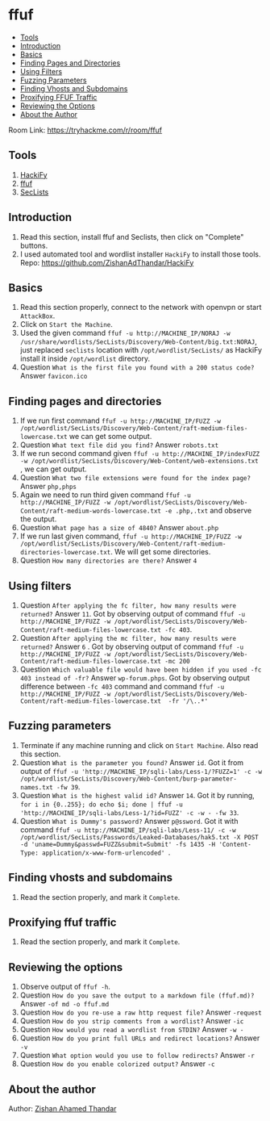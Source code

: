 # ffuf

- [Tools](#tools)
- [Introduction](#introduction)
- [Basics](#basics)
- [Finding Pages and Directories](#finding-pages-and-directories)
- [Using Filters](#using-filters)
- [Fuzzing Parameters](#fuzzing-parameters)
- [Finding Vhosts and Subdomains](#finding-vhosts-and-subdomains)
- [Proxifying FFUF Traffic](#proxifying-ffuf-traffic)
- [Reviewing the Options](#reviewing-the-options)
- [About the Author](#about-the-author)

Room Link: https://tryhackme.com/r/room/ffuf

## Tools
1. [HackiFy](https://github.com/ZishanAdThandar/HackiFy)
2. [ffuf](https://github.com/ffuf/ffuf)
3. [SecLists](https://github.com/danielmiessler/SecLists)

## Introduction
1. Read this section, install ffuf and Seclists, then click on "Complete" buttons.
2. I used automated tool and wordlist installer `HackiFy` to install those tools. Repo: https://github.com/ZishanAdThandar/HackiFy
## Basics
1. Read this section properly, connect to the network with openvpn or start `AttackBox`.
2. Click on `Start the Machine`.
3. Used the given command `ffuf -u http://MACHINE_IP/NORAJ -w /usr/share/wordlists/SecLists/Discovery/Web-Content/big.txt:NORAJ`, just replaced `seclists` location with `/opt/wordlist/SecLists/` as HackiFy install it inside `/opt/wordlist` directory.
4. Question `What is the first file you found with a 200 status code?` Answer `favicon.ico`
## Finding pages and directories
1. If we run first command `ffuf -u http://MACHINE_IP/FUZZ -w /opt/wordlist/SecLists/Discovery/Web-Content/raft-medium-files-lowercase.txt` we can get some output.
2. Question `What text file did you find?` Answer `robots.txt`
3. If we run second command given `ffuf -u http://MACHINE_IP/indexFUZZ -w /opt/wordlist/SecLists/Discovery/Web-Content/web-extensions.txt` , we can get output.
4. Question `What two file extensions were found for the index page?` Answer `php,phps`
5. Again we need to run third given command `ffuf -u http://MACHINE_IP/FUZZ -w /opt/wordlist/SecLists/Discovery/Web-Content/raft-medium-words-lowercase.txt -e .php,.txt` and observe the output.
6. Question `What page has a size of 4840?` Answer `about.php`
7. If we run last given command, `ffuf -u http://MACHINE_IP/FUZZ -w /opt/wordlist/SecLists/Discovery/Web-Content/raft-medium-directories-lowercase.txt`. We will get some directories.
8. Question `How many directories are there?` Answer `4`
## Using filters
1. Question `After applying the fc filter, how many results were returned?` Answer `11`. Got by observing output of command `ffuf -u http://MACHINE_IP/FUZZ -w /opt/wordlist/SecLists/Discovery/Web-Content/raft-medium-files-lowercase.txt -fc 403`.
2. Question `After applying the mc filter, how many results were returned?` Answer `6` . Got by observing output of command `ffuf -u http://MACHINE_IP/FUZZ -w /opt/wordlist/SecLists/Discovery/Web-Content/raft-medium-files-lowercase.txt -mc 200`
3. Question `Which valuable file would have been hidden if you used -fc 403 instead of -fr?` Answer `wp-forum.phps`. Got by observing output difference between `-fc 403` command and command `ffuf -u http://MACHINE_IP/FUZZ -w /opt/wordlist/SecLists/Discovery/Web-Content/raft-medium-files-lowercase.txt  -fr '/\..*'`
## Fuzzing parameters
1. Terminate if any machine running and click on `Start Machine`. Also read this section.
2. Question `What is the parameter you found?` Answer `id`. Got it from output of `ffuf -u 'http://MACHINE_IP/sqli-labs/Less-1/?FUZZ=1' -c -w /opt/wordlist/SecLists/Discovery/Web-Content/burp-parameter-names.txt -fw 39`.
3. Question `What is the highest valid id?` Answer `14`. Got it by running, `for i in {0..255}; do echo $i; done | ffuf -u 'http://MACHINE_IP/sqli-labs/Less-1/?id=FUZZ' -c -w - -fw 33`.
4. Question `What is Dummy's password?` Answer `p@ssword`. Got it with command `ffuf -u http://MACHINE_IP/sqli-labs/Less-11/ -c -w /opt/wordlist/SecLists/Passwords/Leaked-Databases/hak5.txt -X POST -d 'uname=Dummy&passwd=FUZZ&submit=Submit' -fs 1435 -H 'Content-Type: application/x-www-form-urlencoded' `.
## Finding vhosts and subdomains
1. Read the section properly, and mark it `Complete`.
## Proxifying ffuf traffic
1. Read the section properly, and mark it `Complete`.
## Reviewing the options
1. Observe output of `ffuf -h`.
2. Question `How do you save the output to a markdown file (ffuf.md)?` Answer `-of md -o ffuf.md`
3. Question `How do you re-use a raw http request file?` Answer `-request`
4. Question `How do you strip comments from a wordlist?` Answer `-ic`
5. Question `How would you read a wordlist from STDIN?` Answer `-w -`
6. Question `How do you print full URLs and redirect locations?` Answer `-v`
7. Question `What option would you use to follow redirects?` Answer `-r`
8. Question `How do you enable colorized output?` Answer `-c`
## About the author

Author: [Zishan Ahamed Thandar](https://github.com/ZishanAdThandar/WriteUps/tree/main?tab=readme-ov-file#about-me)
